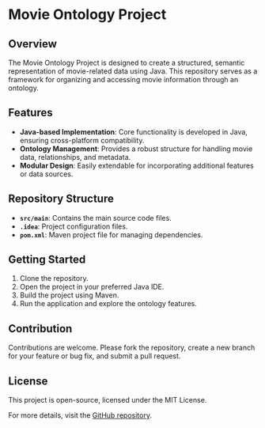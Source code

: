 # Movie Ontology Project

## Overview
The Movie Ontology Project is designed to create a structured, semantic representation of movie-related data using Java. This repository serves as a framework for organizing and accessing movie information through an ontology.

## Features
- **Java-based Implementation**: Core functionality is developed in Java, ensuring cross-platform compatibility.
- **Ontology Management**: Provides a robust structure for handling movie data, relationships, and metadata.
- **Modular Design**: Easily extendable for incorporating additional features or data sources.

## Repository Structure
- **`src/main`**: Contains the main source code files.
- **`.idea`**: Project configuration files.
- **`pom.xml`**: Maven project file for managing dependencies.

## Getting Started
1. Clone the repository.
2. Open the project in your preferred Java IDE.
3. Build the project using Maven.
4. Run the application and explore the ontology features.

## Contribution
Contributions are welcome. Please fork the repository, create a new branch for your feature or bug fix, and submit a pull request.

## License
This project is open-source, licensed under the MIT License.

For more details, visit the [GitHub repository](https://github.com/andrew5701/movie-ontology-project).
